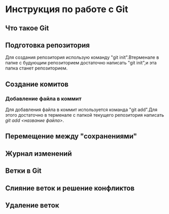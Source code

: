 # Инструкция по работе с Git

## Что такое Git

## Подготовка репозитория


Для создания репозитория использую команду "git init".Втерменале в папке с будующим репозиторием достаточно написать "git init",и эта папка станет репозиторием.

## Создание комитов

### Добавление файла в коммит
Для добавления файла в коммит используется команда "git add".Для этого достаточно в терменале с папкой текущего репозитория написать *git add <название файла>*.

## Перемещение между "сохранениями"

## Журнал изменений

## Ветки в Git

## Слияние веток и решение конфликтов

## Удаление веток